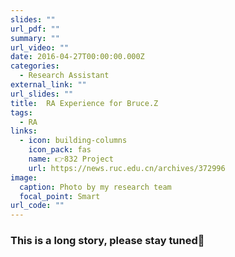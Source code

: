 ```yaml
---
slides: ""
url_pdf: ""
summary: ""
url_video: ""
date: 2016-04-27T00:00:00.000Z
categories:
  - Research Assistant
external_link: ""
url_slides: ""
title:  RA Experience for Bruce.Z
tags:
  - RA
links:
  - icon: building-columns
    icon_pack: fas
    name: 👉832 Project
    url: https://news.ruc.edu.cn/archives/372996
image:
  caption: Photo by my research team
  focal_point: Smart
url_code: ""
---
```


### This is a long story, please stay tuned🥰
